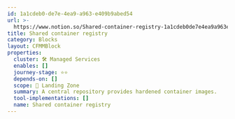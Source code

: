 ```yaml
---
id: 1a1cdeb0-de7e-4ea9-a963-e409b9abed54
url: >-
  https://www.notion.so/Shared-container-registry-1a1cdeb0de7e4ea9a963e409b9abed54
title: Shared container registry
category: Blocks
layout: CFMMBlock
properties:
  cluster: 🛠 Managed Services
  enables: []
  journey-stage: ⭐️⭐️
  depends-on: []
  scope: 🛬 Landing Zone
  summary: A central repository provides hardened container images.
  tool-implementations: []
  name: Shared container registry
---
```


